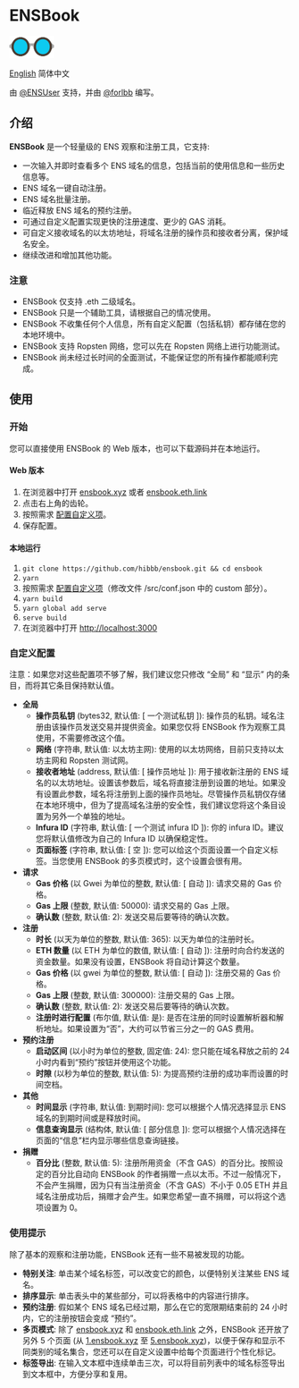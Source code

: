 # ENSBook

<img src="public/img/logo-glasses-600x300.png" alt="ENSBook Logo" width="80px" height="40px" />

[English](./README.md) 简体中文

由 [@ENSUser](https://twitter.com/ensuser) 支持，并由 [@forlbb](https://twitter.com/forlbb) 编写。

## 介绍

**ENSBook** 是一个轻量级的 ENS 观察和注册工具，它支持:

- 一次输入并即时查看多个 ENS 域名的信息，包括当前的使用信息和一些历史信息等。
- ENS 域名一键自动注册。
- ENS 域名批量注册。
- 临近释放 ENS 域名的预约注册。
- 可通过自定义配置实现更快的注册速度、更少的 GAS 消耗。
- 可自定义接收域名的以太坊地址，将域名注册的操作员和接收者分离，保护域名安全。
- 继续改进和增加其他功能。

### 注意

- ENSBook 仅支持 .eth 二级域名。
- ENSBook 只是一个辅助工具，请根据自己的情况使用。
- ENSBook 不收集任何个人信息，所有自定义配置（包括私钥）都存储在您的本地环境中。
- ENSBook 支持 Ropsten 网络，您可以先在 Ropsten 网络上进行功能测试。
- ENSBook 尚未经过长时间的全面测试，不能保证您的所有操作都能顺利完成。

## 使用

### 开始

您可以直接使用 ENSBook 的 Web 版本，也可以下载源码并在本地运行。

#### Web 版本

1. 在浏览器中打开 [ensbook.xyz](https://ensbook.xyz/) 或者 [ensbook.eth.link](https://ensbook.eth.link/)
2. 点击右上角的齿轮。
3. 按照需求 [配置自定义项](#自定义配置)。
4. 保存配置。

#### 本地运行

1. `git clone https://github.com/hibbb/ensbook.git && cd ensbook`
2. `yarn`
3. 按照需求 [配置自定义项](#自定义配置)（修改文件 /src/conf.json 中的 custom 部分）。
4. `yarn build`
5. `yarn global add serve`
6. `serve build`
7. 在浏览器中打开 [http://localhost:3000](http://localhost:3000)

### 自定义配置

注意：如果您对这些配置项不够了解，我们建议您只修改 “全局” 和 “显示” 内的条目，而将其它条目保持默认值。

- **全局**
  - **操作员私钥** (bytes32, 默认值: [ 一个测试私钥 ]): 操作员的私钥。域名注册由该操作员发送交易并提供资金。如果您仅将 ENSBook 作为观察工具使用，不需要修改这个值。
  - **网络** (字符串, 默认值: 以太坊主网): 使用的以太坊网络，目前只支持以太坊主网和 Ropsten 测试网。
  - **接收者地址** (address, 默认值: [ 操作员地址 ]): 用于接收新注册的 ENS 域名的以太坊地址。设置该参数后，域名将直接注册到设置的地址。如果没有设置此参数，域名将注册到上面的操作员地址。尽管操作员私钥仅存储在本地环境中，但为了提高域名注册的安全性，我们建议您将这个条目设置为另外一个单独的地址。
  - **Infura ID** (字符串, 默认值: [ 一个测试 infura ID ]): 你的 infura ID。建议您将默认值修改为自己的 Infura ID 以确保稳定性。
  - **页面标签** (字符串, 默认值: [ 空 ]): 您可以给这个页面设置一个自定义标签。当您使用 ENSBook 的多页模式时，这个设置会很有用。
- **请求**
  - **Gas 价格** (以 Gwei 为单位的整数, 默认值: [ 自动 ]): 请求交易的 Gas 价格。
  - **Gas 上限** (整数, 默认值: 50000): 请求交易的 Gas 上限。
  - **确认数** (整数, 默认值: 2): 发送交易后要等待的确认次数。
- **注册**
  - **时长** (以天为单位的整数, 默认值: 365): 以天为单位的注册时长。
  - **ETH 数量** (以 ETH 为单位的数值, 默认值: [ 自动 ]): 注册时向合约发送的资金数量。如果没有设置，ENSBook 将自动计算这个数量。
  - **Gas 价格** (以 gwei 为单位的整数, 默认值: [ 自动 ]): 注册交易的 Gas 价格。
  - **Gas 上限** (整数, 默认值: 300000): 注册交易的 Gas 上限。
  - **确认数** (整数, 默认值: 2): 发送交易后要等待的确认次数。
  - **注册时进行配置** (布尔值, 默认值: 是): 是否在注册的同时设置解析器和解析地址。如果设置为“否”，大约可以节省三分之一的 GAS 费用。
- **预约注册**
  - **启动区间** (以小时为单位的整数, 固定值: 24): 您只能在域名释放之前的 24 小时内看到“预约”按钮并使用这个功能。
  - **时隙** (以秒为单位的整数, 默认值: 5): 为提高预约注册的成功率而设置的时间空档。
- **其他**
  - **时间显示** (字符串, 默认值: 到期时间): 您可以根据个人情况选择显示 ENS 域名的到期时间或是释放时间。
  - **信息查询显示** (结构体, 默认值: [ 部分信息 ]): 您可以根据个人情况选择在页面的“信息”栏内显示哪些信息查询链接。
- **捐赠**
  - **百分比** (整数, 默认值: 5): 注册所用资金（不含 GAS）的百分比。按照设定的百分比自动向 ENSBook 的作者捐赠一点以太币。不过一般情况下，不会产生捐赠，因为只有当注册资金（不含 GAS）不小于 0.05 ETH 并且域名注册成功后，捐赠才会产生。如果您希望一直不捐赠，可以将这个选项设置为 0。

### 使用提示

除了基本的观察和注册功能，ENSBook 还有一些不易被发现的功能。

- **特别关注**: 单击某个域名标签，可以改变它的颜色，以便特别关注某些 ENS 域名。
- **排序显示**: 单击表头中的某些部分，可以将表格中的内容进行排序。
- **预约注册**: 假如某个 ENS 域名已经过期，那么在它的宽限期结束前的 24 小时内，它的注册按钮会变成 “预约”。
- **多页模式**: 除了 [ensbook.xyz](https://ensbook.xyz/) 和 [ensbook.eth.link](https://ensbook.eth.link/) 之外，ENSBook 还开放了另外 5 个页面 (从 [1.ensbook.xyz](https://1.ensbook.xyz/) 至 [5.ensbook.xyz](https://5.ensbook.xyz/))，以便于保存和显示不同类别的域名集合，您还可以在自定义设置中给每个页面进行个性化标记。
- **标签导出**: 在输入文本框中连续单击三次，可以将目前列表中的域名标签导出到文本框中，方便分享和复用。
